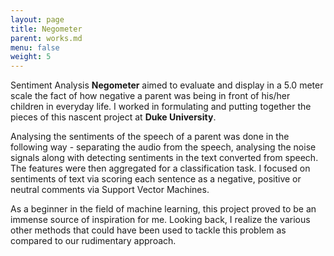 ```yaml
---
layout: page
title: Negometer
parent: works.md
menu: false
weight: 5
---
```

Sentiment Analysis
<strong>Negometer</strong> aimed to evaluate and display in a 5.0 meter scale the fact of how negative a parent was being in front of his/her children in everyday life. I worked in formulating and putting together the pieces of this nascent project at <strong>Duke University</strong>.

Analysing the sentiments of the speech of a parent was done in the following way - separating the audio from the speech, analysing the noise signals along with detecting sentiments in the text converted from speech. The features were then aggregated for a classification task. I focused on sentiments of text via scoring each sentence as a negative,  positive or neutral comments via Support Vector Machines. 

As a beginner in the field of machine learning, this project proved to be an immense source of inspiration for me. Looking back, I realize the various other methods that could have been used to tackle this problem as compared to our rudimentary approach.
